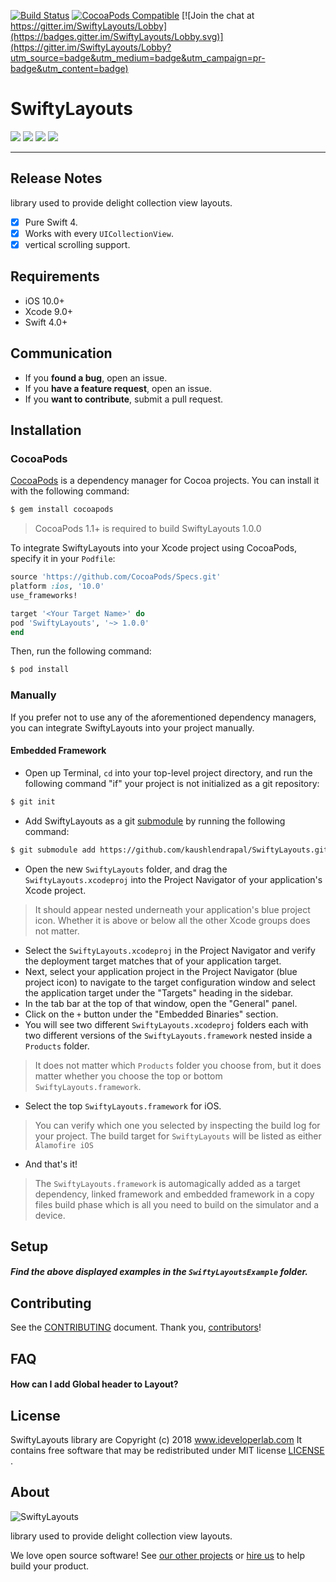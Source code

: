 [![Build Status](https://travis-ci.org/Alamofire/Alamofire.svg?branch=master)](http://cocoapods.org/pods/SwiftyLayouts)
[![CocoaPods Compatible](https://img.shields.io/badge/pod-v1.0.0-orange.svg)](http://cocoapods.org/pods/SwiftyLayouts)
[![Join the chat at https://gitter.im/SwiftyLayouts/Lobby](https://badges.gitter.im/SwiftyLayouts/Lobby.svg)](https://gitter.im/SwiftyLayouts/Lobby?utm_source=badge&utm_medium=badge&utm_campaign=pr-badge&utm_content=badge)

# SwiftyLayouts

![](docs/swiftyLayout_demo1.gif)        ![](docs/swiftyLayout_demo2.gif)        ![](docs/swiftyLayout_demo3.gif) ![](docs/swiftyLayout_demo4.gif)

---

## Release Notes

library used to provide delight collection view layouts.

- [X] Pure Swift 4.
- [X] Works with every `UICollectionView`.
- [X] vertical scrolling support.

## Requirements

- iOS 10.0+
- Xcode 9.0+
- Swift 4.0+

## Communication

- If you **found a bug**, open an issue.
- If you **have a feature request**, open an issue.
- If you **want to contribute**, submit a pull request.

## Installation

### CocoaPods

[CocoaPods](http://cocoapods.org) is a dependency manager for Cocoa projects. You can install it with the following command:

```bash
$ gem install cocoapods
```

> CocoaPods 1.1+ is required to build SwiftyLayouts 1.0.0

To integrate SwiftyLayouts into your Xcode project using CocoaPods, specify it in your `Podfile`:

```ruby
source 'https://github.com/CocoaPods/Specs.git'
platform :ios, '10.0'
use_frameworks!

target '<Your Target Name>' do
pod 'SwiftyLayouts', '~> 1.0.0'
end
```

Then, run the following command:

```bash
$ pod install
```

### Manually

If you prefer not to use any of the aforementioned dependency managers, you can integrate SwiftyLayouts into your project manually.

#### Embedded Framework

- Open up Terminal, `cd` into your top-level project directory, and run the following command "if" your project is not initialized as a git repository:

```bash
$ git init
```

- Add SwiftyLayouts as a git [submodule](http://git-scm.com/docs/git-submodule) by running the following command:

```bash
$ git submodule add https://github.com/kaushlendrapal/SwiftyLayouts.git
```

- Open the new `SwiftyLayouts` folder, and drag the `SwiftyLayouts.xcodeproj` into the Project Navigator of your application's Xcode project.

> It should appear nested underneath your application's blue project icon. Whether it is above or below all the other Xcode groups does not matter.

- Select the `SwiftyLayouts.xcodeproj` in the Project Navigator and verify the deployment target matches that of your application target.
- Next, select your application project in the Project Navigator (blue project icon) to navigate to the target configuration window and select the application target under the "Targets" heading in the sidebar.
- In the tab bar at the top of that window, open the "General" panel.
- Click on the `+` button under the "Embedded Binaries" section.
- You will see two different `SwiftyLayouts.xcodeproj` folders each with two different versions of the `SwiftyLayouts.framework` nested inside a `Products` folder.

> It does not matter which `Products` folder you choose from, but it does matter whether you choose the top or bottom `SwiftyLayouts.framework`.

- Select the top `SwiftyLayouts.framework` for iOS.

> You can verify which one you selected by inspecting the build log for your project. The build target for `SwiftyLayouts` will be listed as either `Alamofire iOS`

- And that's it!

> The `SwiftyLayouts.framework` is automagically added as a target dependency, linked framework and embedded framework in a copy files build phase which is all you need to build on the simulator and a device.

## Setup

##### Find the above displayed examples in the `SwiftyLayoutsExample` folder.

## Contributing

See the [CONTRIBUTING] document.
Thank you, [contributors]!

[CONTRIBUTING]: CONTRIBUTING.md
[contributors]: https://github.com/kaushlendrapal/SwiftyLayouts/graphs/contributors

## FAQ

####  How can I add Global header to Layout?


## License

SwiftyLayouts library are Copyright (c) 2018 www.ideveloperlab.com
It contains free software that may be redistributed under MIT license [LICENSE] .

[LICENSE]: /LICENSE


## About

![SwiftyLayouts ](/Resources/swiftylayouts_v1.png)

library used to provide delight collection view layouts.

We love open source software!
See [our other projects][blogs]
or [hire us][hire] to help build your product.

[blogs]: https://ideveloperlab.com/blogs
[hire]: https://idevloperlab.com/hire_us/
[projects]: https://github.com/kaushlendrapal
